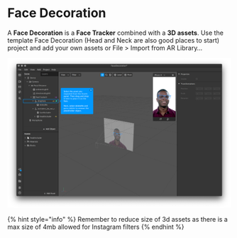 # Face Decoration

A **Face Decoration** is a **Face Tracker** combined with a **3D assets**. Use the template Face Decoration \(Head and Neck are also good places to start\) project and add your own assets or File &gt; Import from AR Library…

![](../../../.gitbook/assets/spark-face-decoration.png)

{% hint style="info" %}
Remember to reduce size of 3d assets as there is a max size of 4mb allowed for Instagram filters
{% endhint %}

